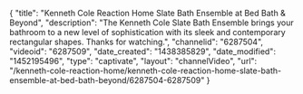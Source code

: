 {
    "title": "Kenneth Cole Reaction Home Slate Bath Ensemble at Bed Bath & Beyond",
    "description": "The Kenneth Cole Slate Bath Ensemble brings your bathroom to a new level of sophistication with its sleek and contemporary rectangular shapes. Thanks for watching.",
    "channelid": "6287504",
    "videoid": "6287509",
    "date_created": "1438385829",
    "date_modified": "1452195496",
    "type": "captivate",
    "layout": "channelVideo",
    "url": "\/kenneth-cole-reaction-home\/kenneth-cole-reaction-home-slate-bath-ensemble-at-bed-bath-beyond\/6287504-6287509"
}